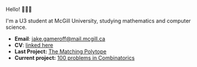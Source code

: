 Hello! 👋🧑‍💻

I'm a U3 student at McGill University, studying mathematics and computer science.
- **Email**: jake.gameroff@mail.mcgill.ca
- **CV**: [linked here](https://github.com/jakegameroff/CV/blob/main/cv.pdf)
- **Last Project:** [The Matching Polytope](https://github.com/jakegameroff/MatchingPolytope/blob/main/reading-version.pdf)
- **Current project:** [100 problems in Combinatorics](https://github.com/jakegameroff/CombinatoricsProblems/blob/main/main.pdf)
